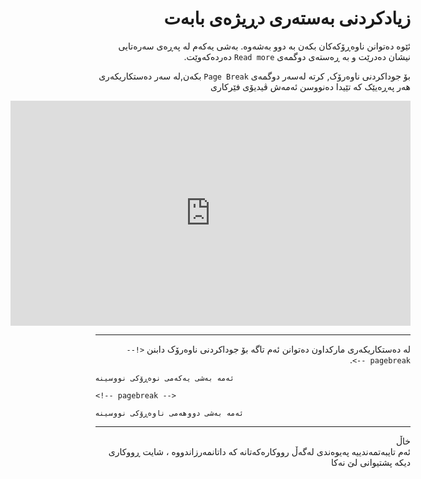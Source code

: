 <div dir="rtl">

# زیادکردنی بەستەری دڕیژەی بابەت
<!-- position: 4 -->

ئێوە دەتوانن ناوەڕۆکەکان بکەن بە دوو بەشەوە. بەشی یەکەم لە پەڕەی سەرەتایی نیشان دەدرێت و بە ڕەستەی دوگمەی `Read more` دەردەکەوێت.

بۆ جوداکردنی ناوەرۆک, کرتە لەسەر دوگمەی `Page Break` بکەن,لە سەر دەستکاریکەری هەر پەڕەیێک کە تێیدا دەنووسن
ئەمەش ڤیدیۆی فێرکاری

<div class="videoWrapper">
	<iframe width="640" height="360" src="https://www.youtube.com/embed/Ev5kNwFyVdY?rel=0&amp;showinfo=0" frameborder="0" allow="accelerometer; autoplay; encrypted-media; gyroscope; picture-in-picture" allowfullscreen></iframe>
</div>

---

لە دەستکاریکەری مارکداون دەتوانن ئەم تاگە بۆ جوداکردنی ناوەرۆک دابنن `<!-- pagebreak -->`.
</div>

```
ئەمە بەشی یەکەمی نوەڕۆکی نووسینە

<!-- pagebreak -->

ئەمە بەشی دووهەمی ناوەڕۆکی نووسینە
```

---

<div dir="rtl">
<div class="note">
<div class="title">خاڵ</div>
ئەم تایبەتمەندییە پەیوەندی لەگەڵ رووکارەکەتانە کە داتانمەرزاندووە ، شایت ڕووکاری دیکە پشتیوانی لێ نەکا
</div>
</div>
